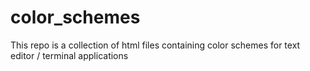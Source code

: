 # color_schemes
This repo is a collection of html files containing color schemes for text editor / terminal applications
